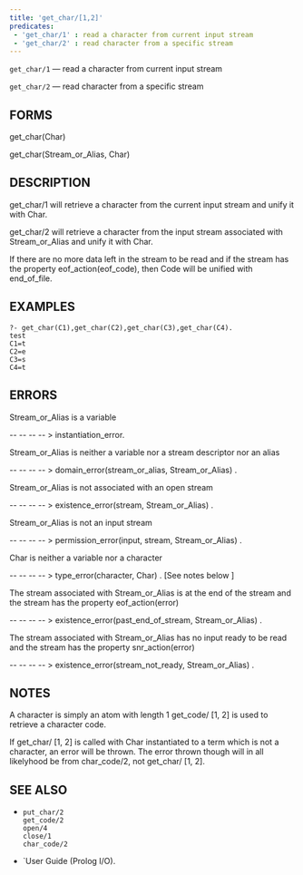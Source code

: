 ```yaml
---
title: 'get_char/[1,2]'
predicates:
 - 'get_char/1' : read a character from current input stream
 - 'get_char/2' : read character from a specific stream
---
```

`get_char/1` — read a character from current input stream

`get_char/2` — read character from a specific stream


## FORMS

get_char(Char)

get_char(Stream_or_Alias, Char)


## DESCRIPTION

get_char/1 will retrieve a character from the current input stream and unify it with Char.

get_char/2 will retrieve a character from the input stream associated with Stream_or_Alias and unify it with Char.

If there are no more data left in the stream to be read and if the stream has the property eof_action(eof_code), then Code will be unified with end_of_file.


## EXAMPLES

```
?- get_char(C1),get_char(C2),get_char(C3),get_char(C4).
test
C1=t
C2=e
C3=s
C4=t
```

## ERRORS

Stream_or_Alias is a variable

-- -- -- -- &gt; instantiation_error.

Stream_or_Alias is neither a variable nor a stream descriptor nor an alias

-- -- -- -- &gt; domain_error(stream_or_alias, Stream_or_Alias) .

Stream_or_Alias is not associated with an open stream

-- -- -- -- &gt; existence_error(stream, Stream_or_Alias) .

Stream_or_Alias is not an input stream

-- -- -- -- &gt; permission_error(input, stream, Stream_or_Alias) .

Char is neither a variable nor a character

-- -- -- -- &gt; type_error(character, Char) . [See notes below ]

The stream associated with Stream_or_Alias is at the end of the stream and the stream has the property eof_action(error)

-- -- -- -- &gt; existence_error(past_end_of_stream, Stream_or_Alias) .

The stream associated with Stream_or_Alias has no input ready to be read and the stream has the property snr_action(error)

-- -- -- -- &gt; existence_error(stream_not_ready, Stream_or_Alias) .


## NOTES

A character is simply an atom with length 1 get_code/ [1, 2] is used to retrieve a character code.

If get_char/ [1, 2] is called with Char instantiated to a term which is not a character, an error will be thrown. The error thrown though will in all likelyhood be from char_code/2, not get_char/ [1, 2].


## SEE ALSO

- `put_char/2`  
`get_code/2`  
`open/4`  
`close/1`  
`char_code/2`

- `User Guide (Prolog I/O).
